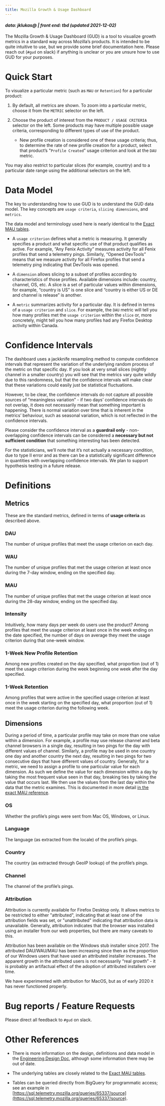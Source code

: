 ```yaml
---
title: Mozilla Growth & Usage Dashboard
---
```


#### _data: jklukas@ | front end: tbd (updated 2021-12-02)_

The Mozilla Growth & Usage Dashboard (GUD) is a tool to visualize growth metrics in a standard way across Mozilla’s products. It is intended to be quite intuitive to use, but we provide some brief documentation here. Please reach out (`#gud` on slack) if anything is unclear or you are unsure how to use GUD for your purposes.

# Quick Start

To visualize a particular metric (such as `MAU` or `Retention`) for a particular product:

1. By default, all metrics are shown. To zoom into a particular metric, choose it from the `METRIC` selector on the left.

2. Choose the product of interest from the `PRODUCT / USAGE CRITERIA` selector on the left. Some products may have multiple possible usage criteria, corresponding to different types of use of the product.

   - New profile creation is considered one of these usage criteria; thus, to determine the rate of new profile creation for a product, select that product’s "`Profile Created`" usage criterion and look at the `DAU` metric.

You may also restrict to particular slices (for example, country) and to a particular date range using the additional selectors on the left.

# Data Model

The key to understanding how to use GUD is to understand the GUD data model. The key concepts are `usage criteria`, `slicing dimensions`, and `metrics`.

The data model and terminology used here is nearly identical to the [Exact MAU tables].

- A `usage criterion` defines what a metric is measuring. It generally specifies a product and what specific use of that product qualifies as active. For example, “Any Fenix Activity” measures activity for all Fenix profiles that send a telemetry pings. Similarly, “Opened DevTools” means that we measure activity for all Firefox profiles that send a telemetry ping indicating that DevTools was opened.

- A `dimension` allows slicing to a subset of profiles according to characteristics of those profiles. Available dimensions include: country, channel, OS, etc. A slice is a set of particular values within dimensions, for example, “country is US” is one slice and “country is either US or DE and channel is release” is another.

- A `metric` summarizes activity for a particular day. It is defined in terms of a `usage criterion` and `slice`. For example, the `DAU` metric will tell you how many profiles met the `usage criterion` within the `slice` or, more concretely, might tell you how many profiles had any Firefox Desktop activity within Canada.

# Confidence Intervals

The dashboard uses a jackknife resampling method to compute confidence intervals that represent the variation of the underlying random process of the metric on that specific day. If you look at very small slices (nightly channel in a smaller country) you will see that the metrics vary quite wildly due to this randomness, but that the confidence intervals will make clear that these variations could easily just be statistical fluctuations.

However, to be clear, the confidence intervals do not capture all possible sources of “meaningless variation” - if two days’ confidence intervals do not overlap, it does not necessarily mean that something important is happening. There is normal variation over time that is inherent in the metrics’ behaviour, such as seasonal variation, which is not reflected in the confidence intervals.

Please consider the confidence interval as a **guardrail only** - non-overlapping confidence intervals can be considered a **necessary but not sufficient condition** that something interesting has been detected.

For the statisticians, we’ll note that it’s not actually a necessary condition, due to type II error and as there can be a statistically significant difference in quantities with overlapping confidence intervals. We plan to support hypothesis testing in a future release.

# Definitions

## Metrics

These are the standard metrics, defined in terms of **usage criteria** as described above.

### DAU

The number of unique profiles that meet the usage criterion on each day.

### WAU

The number of unique profiles that met the usage criterion at least once during the 7-day window, ending on the specified day.

### MAU

The number of unique profiles that met the usage criterion at least once during the 28-day window, ending on the specified day.

### Intensity

Intuitively, how many days per week do users use the product? Among profiles that meet the usage criterion at least once in the week ending on the date specified, the number of days on average they meet the usage criterion during that one-week window.

### 1-Week New Profile Retention

Among new profiles created on the day specified, what proportion (out of 1) meet the usage criterion during the week beginning one week after the day specified.

### 1-Week Retention

Among profiles that were active in the specified usage criterion at least once in the week starting on the specified day, what proportion (out of 1) meet the usage criterion during the following week.

## Dimensions

During a period of time, a particular profile may take on more than one value within a dimension. For example, a profile may use release channel and beta channel browsers in a single day, resulting in two pings for the day with different values of channel. Similarly, a profile may be used in one country one day and another country the next day, resulting in two pings for two consecutive days that have different values of country. Generally, for a metric, we need to assign a profile to one particular value for each dimension. As such we define the value for each dimension within a day by taking the most frequent value seen in that day, breaking ties by taking the value that occurs last. We then use the values from the last day within the data that the metric examines. This is documented in more detail [in the exact MAU reference](https://docs.telemetry.mozilla.org/datasets/bigquery/exact_mau/reference.html).

### OS

Whether the profile’s pings were sent from Mac OS, Windows, or Linux.

### Language

The language (as extracted from the locale) of the profile’s pings.

### Country

The country (as extracted through GeoIP lookup) of the profile’s pings.

### Channel

The channel of the profile’s pings.

### Attribution

Attribution is currently available for Firefox Desktop only. It allows metrics to be restricted to either "attributed", indicating that at least one of the attribution fields was set, or "unattributed" indicating that attribution data is unavailable. Generally, attribution indicates that the browser was installed using an installer from our web properties, but there are many caveats to this.

Attribution has been available on the Windows stub installer since 2017. The attributed DAU/WAU/MAU has been increasing since then as the proportion of our Windows users that have used an attributed installer increases. The apparent growth in the attributed users is not necessarily “real growth” - it is probably an artifactual effect of the adoption of attributed installers over time.

We have experimented with attribution for MacOS, but as of early 2020 it has never functioned properly.

# Bug reports / Feature Requests

Please direct all feedback to `#gud` on slack.

# Other References

- There is more information on the design, definitions and data model in the [Engineering Design Doc](https://docs.google.com/document/d/1L8tWDUjccutGGAldhpypRtPCaw3kkXboPUTtTZb02OA/), although some information there may be out of date.

- The underlying tables are closely related to the [Exact MAU tables].

- Tables can be queried directly from BigQuery for programmatic access; see an example in [https://sql.telemetry.mozilla.org/queries/65337/source](https://sql.telemetry.mozilla.org/queries/65337/source).

[exact mau tables]: https://docs.telemetry.mozilla.org/datasets/bigquery/exact_mau/reference.html
